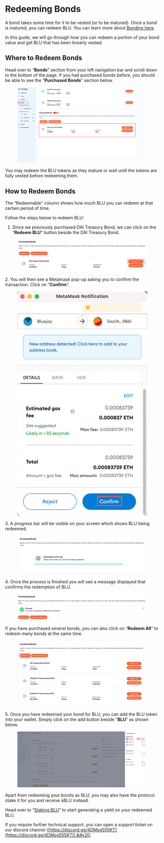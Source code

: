 # Redeeming Bonds

A bond takes some time for it to be vested (or to be matured). Once a bond is matured, you can redeem BLU. You can learn more about [Bonding here](https://docs.bluejay.finance/basics/bonding).

In this guide, we will go through how you can redeem a portion of your bond value and get BLU that has been linearly vested.

## Where to Redeem Bonds

Head over to “**Bonds**” section from your left navigation bar and scroll down to the bottom of the page. If you had purchased bonds before, you should be able to see the “**Purchased Bonds**” section below.

<figure><img src="../../.gitbook/assets/SCR-20221025-f4y (1).png" alt=""><figcaption></figcaption></figure>

You may redeem the BLU tokens as they mature or wait until the tokens are fully vested before redeeming them.

## How to Redeem Bonds

The “Redeemable” column shows how much BLU you can redeem at that certain period of time.

Follow the steps below to redeem BLU:

1. Since we previously purchased DAI Treasury Bond, we can click on the “**Redeem BLU**” button beside the DAI Treasury Bond.

<figure><img src="../../.gitbook/assets/SCR-20221025-f8c.png" alt=""><figcaption></figcaption></figure>

2\. You will then see a Metamask pop-up asking you to confirm the transaction. Click on “**Confirm**”.

<figure><img src="../../.gitbook/assets/click_on_confirm (3).png" alt=""><figcaption></figcaption></figure>

3\. A progress bar will be visible on your screen which shows BLU being redeemed.

<figure><img src="../../.gitbook/assets/SCR-20221025-fbk.png" alt=""><figcaption></figcaption></figure>

4\. Once the process is finished you will see a message displayed that confirms the redemption of BLU.

<figure><img src="../../.gitbook/assets/SCR-20221025-fc9.png" alt=""><figcaption></figcaption></figure>

If you have purchased several bonds, you can also click on “**Redeem All**” to redeem many bonds at the same time.

<figure><img src="../../.gitbook/assets/SCR-20221025-fdd.png" alt=""><figcaption></figcaption></figure>

5\. Once you have redeemed your bond for BLU, you can add the BLU token into your wallet. Simply click on the add button beside "**BLU**" as shown below.

<figure><img src="../../.gitbook/assets/SCR-20221025-fes.png" alt=""><figcaption></figcaption></figure>

Apart from redeeming your bonds as BLU, you may also have the protocol stake it for you and receive sBLU instead.&#x20;

Head over to “[Staking BLU](staking-blu.md)” to start generating a yield on your redeemed BLU.

If you require further technical support, you can open a support ticket on our discord channel ([https://discord.gg/4DMsg555KT](https://discord.gg/4DMsg555KT)).&#x20;
